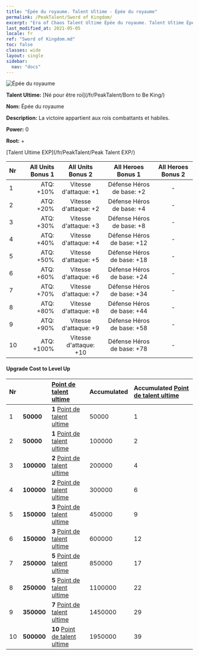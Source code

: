 ```yaml
---
title: "Épée du royaume. Talent Ultime - Épée du royaume"
permalink: /PeakTalent/Sword of Kingdom/
excerpt: "Era of Chaos Talent Ultime Épée du royaume. Talent Ultime Épée du royaume. Épée du royaume"
last_modified_at: 2021-05-05
locale: fr
ref: "Sword of Kingdom.md"
toc: false
classes: wide
layout: single
sidebar:
  nav: "docs"
---
```


  ![Épée du royaume](/images/pt/talent_4401.png)

  **Talent Ultime:** [Né pour être roi](/fr/PeakTalent/Born to Be King/)

  **Nom:** Épée du royaume

  **Description:** La victoire appartient aux rois combattants et habiles.

  **Power:** 0

  **Root:** +

  [Talent Ultime EXP](/fr/PeakTalent/Peak Talent EXP/)

  | Nr | All Units Bonus 1 | All Units Bonus 2 | All Heroes Bonus 1 | All Heroes Bonus 2 |
  |:---|--------------:|:-------------:|:-------------:|:-------------:|
  | 1 | ATQ: +10% | Vitesse d'attaque: +1 | Défense Héros de base: +2 | - |
  | 2 | ATQ: +20% | Vitesse d'attaque: +2 | Défense Héros de base: +4 | - |
  | 3 | ATQ: +30% | Vitesse d'attaque: +3 | Défense Héros de base: +8 | - |
  | 4 | ATQ: +40% | Vitesse d'attaque: +4 | Défense Héros de base: +12 | - |
  | 5 | ATQ: +50% | Vitesse d'attaque: +5 | Défense Héros de base: +18 | - |
  | 6 | ATQ: +60% | Vitesse d'attaque: +6 | Défense Héros de base: +24 | - |
  | 7 | ATQ: +70% | Vitesse d'attaque: +7 | Défense Héros de base: +34 | - |
  | 8 | ATQ: +80% | Vitesse d'attaque: +8 | Défense Héros de base: +44 | - |
  | 9 | ATQ: +90% | Vitesse d'attaque: +9 | Défense Héros de base: +58 | - |
  | 10 | ATQ: +100% | Vitesse d'attaque: +10 | Défense Héros de base: +78 | - |


#### Upgrade Cost to Level Up

  | Nr | <i class="fas fa-coins"/> | [Point de talent ultime](/ItemsFR/con_934/) | Accumulated <i class="fas fa-coins"/> | Accumulated [Point de talent ultime](/ItemsFR/con_934/) |
  |:---|:--------------|:-------------|:-------------|:-------------|
  | 1 | **50000** | **1** [Point de talent ultime](/ItemsFR/con_934/) | 50000 | 1 |
  | 2 | **50000** | **1** [Point de talent ultime](/ItemsFR/con_934/) | 100000 | 2 |
  | 3 | **100000** | **2** [Point de talent ultime](/ItemsFR/con_934/) | 200000 | 4 |
  | 4 | **100000** | **2** [Point de talent ultime](/ItemsFR/con_934/) | 300000 | 6 |
  | 5 | **150000** | **3** [Point de talent ultime](/ItemsFR/con_934/) | 450000 | 9 |
  | 6 | **150000** | **3** [Point de talent ultime](/ItemsFR/con_934/) | 600000 | 12 |
  | 7 | **250000** | **5** [Point de talent ultime](/ItemsFR/con_934/) | 850000 | 17 |
  | 8 | **250000** | **5** [Point de talent ultime](/ItemsFR/con_934/) | 1100000 | 22 |
  | 9 | **350000** | **7** [Point de talent ultime](/ItemsFR/con_934/) | 1450000 | 29 |
  | 10 | **500000** | **10** [Point de talent ultime](/ItemsFR/con_934/) | 1950000 | 39 |
